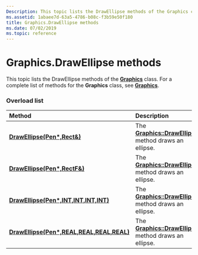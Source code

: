 ```yaml
---
Description: This topic lists the DrawEllipse methods of the Graphics class. For a complete list of methods for the Graphics class, see Graphics.
ms.assetid: 1abaee7d-63a5-4786-b08c-f3b59e50f180
title: Graphics.DrawEllipse methods
ms.date: 07/02/2019
ms.topic: reference
---
```


# Graphics.DrawEllipse methods

This topic lists the DrawEllipse methods of the [**Graphics**](https://msdn.microsoft.com/library/ms534453(v=VS.85).aspx) class. For a complete list of methods for the **Graphics** class, see [**Graphics**](https://msdn.microsoft.com/library/ms534453(v=VS.85).aspx).

### Overload list



| Method                                                                                                                              | Description                                                                                                                                                |
|:------------------------------------------------------------------------------------------------------------------------------------|:-----------------------------------------------------------------------------------------------------------------------------------------------------------|
| [**DrawEllipse(Pen\*,Rect&)**](https://msdn.microsoft.com/library/ms536062(v=VS.85).aspx)                                          | The [**Graphics::DrawEllipse**](https://msdn.microsoft.com/library/ms536062(v=VS.85).aspx) method draws an ellipse.<br/>                            |
| [**DrawEllipse(Pen\*,RectF&)**](https://msdn.microsoft.com/library/ms536065(v=VS.85).aspx)                                        | The [**Graphics::DrawEllipse**](https://msdn.microsoft.com/library/ms536065(v=VS.85).aspx) method draws an ellipse.<br/>                           |
| [**DrawEllipse(Pen\*,INT,INT,INT,INT)**](https://msdn.microsoft.com/library/ms536067(v=VS.85).aspx)         | The [**Graphics::DrawEllipse**](https://msdn.microsoft.com/library/ms536067(v=VS.85).aspx) method draws an ellipse.<br/>     |
| [**DrawEllipse(Pen\*,REAL,REAL,REAL,REAL)**](https://msdn.microsoft.com/library/ms536064(v=VS.85).aspx) | The [**Graphics::DrawEllipse**](https://msdn.microsoft.com/library/ms536064(v=VS.85).aspx) method draws an ellipse.<br/> |



 

 




